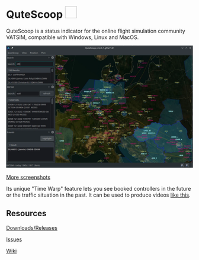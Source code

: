 # QuteScoop <img scr="src/images/qs-logo.png" width=32 height=32>

QuteScoop is a status indicator for the online flight simulation community VATSIM, compatible with Windows, Linux and MacOS.

![QuteScoop window](docs/images/window.webp)

[More screenshots](https://github.com/qutescoop/qutescoop/tree/master/docs/images)

Its unique "Time Warp" feature lets you see booked controllers in the future or the traffic situation in the past.
It can be used to produce videos [like this](https://www.youtube.com/watch?v=oiutpbNhVn4).


## Resources

[Downloads/Releases](https://github.com/qutescoop/qutescoop/releases)

[Issues](https://github.com/qutescoop/qutescoop/issues)

[Wiki](https://github.com/qutescoop/qutescoop/wiki)
